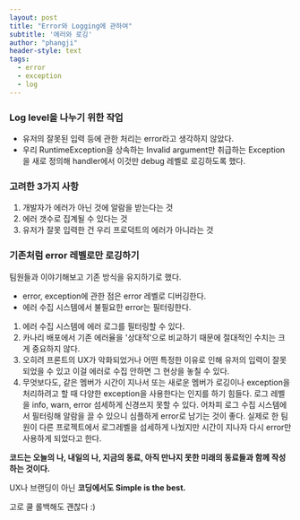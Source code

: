 ```yaml
---
layout: post
title: "Error와 Logging에 관하여"
subtitle: '에러와 로깅'
author: "phangji"
header-style: text
tags:
  - error
  - exception
  - log
---
```

### Log level을 나누기 위한 작업
* 유저의 잘못된 입력 등에 관한 처리는 error라고 생각하지 않았다.
* 우리 RuntimeException을 상속하는 Invalid argument만 취급하는 Exception을 새로 정의해 handler에서 이것만 debug 레벨로 로깅하도록 했다.

### 고려한 3가지 사항
1. 개발자가 에러가 아닌 것에 알람을 받는다는 것
2. 에러 갯수로 집계될 수 있다는 것
3. 유저가 잘못 입력한 건 우리 프로덕트의 에러가 아니라는 것

### 기존처럼 error 레벨로만 로깅하기
팀원들과 이야기해보고 기존 방식을 유지하기로 했다.
* error, exception에 관한 점은 error 레벨로 디버깅한다.
* 에러 수집 시스템에서 불필요한 error는 필터링한다. 

1. 에러 수집 시스템에 에러 로그를 필터링할 수 있다.
2. 카나리 배포에서 기존 에러율을 '상대적'으로 비교하기 때문에 절대적인 수치는 크게 중요하지 않다. 
3. 오히려 프론트의 UX가 악화되었거나 어떤 특정한 이유로 인해 유저의 입력이 잘못되었을 수 있고 이걸 에러로 수집 안하면 그 현상을 놓칠 수 있다. 
4. 무엇보다도, 같은 멤버가 시간이 지나서 또는 새로운 멤버가 로깅이나 exception을 처리하려고 할 때 다양한 exception을 사용한다는 인지를 하기 힘들다. 로그 레벨을 info, warn, error 섬세하게 신경쓰지 못할 수 있다. 어차피 로그 수집 시스템에서 필터링해 알람을 끌 수 있으니 심플하게 error로 남기는 것이 좋다.
실제로 한 팀원이 다른 프로젝트에서 로그레벨을 섬세하게 나눴지만 시간이 지나자 다시 error만 사용하게 되었다고 한다.

**코드는 오늘의 나, 내일의 나, 지금의 동료, 아직 만나지 못한 미래의 동료들과 함께 작성하는 것이다.**

UX나 브랜딩이 아닌 **코딩에서도 Simple is the best.**

고로 쿨 롤백해도 괜찮다 :)






